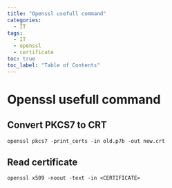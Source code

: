 ```yaml
---
title: "Openssl usefull command"
categories:
  - IT
tags:
  - IT
  - openssl
  - certificate
toc: true
toc_label: "Table of Contents"
---
```


# Openssl usefull command

## Convert PKCS7 to CRT

```
openssl pkcs7 -print_certs -in old.p7b -out new.crt
```

## Read certificate

```
openssl x509 -noout -text -in <CERTIFICATE>
```

